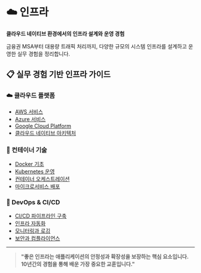 # ☁️ 인프라

**클라우드 네이티브 환경에서의 인프라 설계와 운영 경험**

금융권 MSA부터 대용량 트래픽 처리까지, 다양한 규모의 시스템 인프라를 설계하고 운영한 실무 경험을 정리합니다.

## 📋 실무 경험 기반 인프라 가이드

### ☁️ 클라우드 플랫폼
- [AWS 서비스](./aws-services.md)
- [Azure 서비스](./azure-services.md)
- [Google Cloud Platform](./gcp-services.md)
- [클라우드 네이티브 아키텍처](./cloud-native-architecture.md)

### 🐳 컨테이너 기술
- [Docker 기초](./docker-basics.md)
- [Kubernetes 운영](./kubernetes-operations.md)
- [컨테이너 오케스트레이션](./container-orchestration.md)
- [마이크로서비스 배포](./microservices-deployment.md)

### 🔄 DevOps & CI/CD
- [CI/CD 파이프라인 구축](./cicd-pipeline-setup.md)
- [인프라 자동화](./infrastructure-automation.md)
- [모니터링과 로깅](./monitoring-logging.md)
- [보안과 컴플라이언스](./security-compliance.md)

---

> **"좋은 인프라는 애플리케이션의 안정성과 확장성을 보장하는 핵심 요소입니다. 10년간의 경험을 통해 배운 가장 중요한 교훈입니다."**